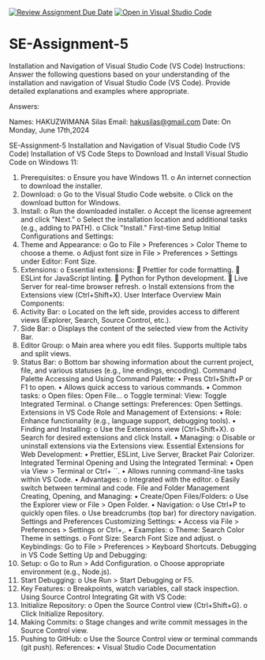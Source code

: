 [![Review Assignment Due Date](https://classroom.github.com/assets/deadline-readme-button-24ddc0f5d75046c5622901739e7c5dd533143b0c8e959d652212380cedb1ea36.svg)](https://classroom.github.com/a/XoLGRbHq)
[![Open in Visual Studio Code](https://classroom.github.com/assets/open-in-vscode-718a45dd9cf7e7f842a935f5ebbe5719a5e09af4491e668f4dbf3b35d5cca122.svg)](https://classroom.github.com/online_ide?assignment_repo_id=15248750&assignment_repo_type=AssignmentRepo)
# SE-Assignment-5
Installation and Navigation of Visual Studio Code (VS Code)
 Instructions:
Answer the following questions based on your understanding of the installation and navigation of Visual Studio Code (VS Code). Provide detailed explanations and examples where appropriate.

Answers:


Names: HAKUZWIMANA Silas
Email: hakusilas@gmail.com
Date: On Monday, June 17th,2024

SE-Assignment-5 Installation and Navigation of Visual Studio Code (VS Code)
Installation of VS Code
Steps to Download and Install Visual Studio Code on Windows 11:
1.	Prerequisites:
o	Ensure you have Windows 11.
o	An internet connection to download the installer.
2.	Download:
o	Go to the Visual Studio Code website.
o	Click on the download button for Windows.
3.	Install:
o	Run the downloaded installer.
o	Accept the license agreement and click "Next."
o	Select the installation location and additional tasks (e.g., adding to PATH).
o	Click "Install."
First-time Setup
Initial Configurations and Settings:
1.	Theme and Appearance:
o	Go to File > Preferences > Color Theme to choose a theme.
o	Adjust font size in File > Preferences > Settings under Editor: Font Size.
2.	Extensions:
o	Essential extensions:
	Prettier for code formatting.
	ESLint for JavaScript linting.
	Python for Python development.
	Live Server for real-time browser refresh.
o	Install extensions from the Extensions view (Ctrl+Shift+X).
User Interface Overview
Main Components:
1.	Activity Bar:
o	Located on the left side, provides access to different views (Explorer, Search, Source Control, etc.).
2.	Side Bar:
o	Displays the content of the selected view from the Activity Bar.
3.	Editor Group:
o	Main area where you edit files. Supports multiple tabs and split views.
4.	Status Bar:
o	Bottom bar showing information about the current project, file, and various statuses (e.g., line endings, encoding).
Command Palette
Accessing and Using Command Palette:
•	Press Ctrl+Shift+P or F1 to open.
•	Allows quick access to various commands.
•	Common tasks:
o	Open files: Open File...
o	Toggle terminal: View: Toggle Integrated Terminal.
o	Change settings: Preferences: Open Settings.
Extensions in VS Code
Role and Management of Extensions:
•	Role: Enhance functionality (e.g., language support, debugging tools).
•	Finding and Installing:
o	Use the Extensions view (Ctrl+Shift+X).
o	Search for desired extensions and click Install.
•	Managing:
o	Disable or uninstall extensions via the Extensions view.
Essential Extensions for Web Development:
•	Prettier, ESLint, Live Server, Bracket Pair Colorizer.
Integrated Terminal
Opening and Using the Integrated Terminal:
•	Open via View > Terminal or Ctrl+ ``.
•	Allows running command-line tasks within VS Code.
•	Advantages:
o	Integrated with the editor.
o	Easily switch between terminal and code.
File and Folder Management
Creating, Opening, and Managing:
•	Create/Open Files/Folders:
o	Use the Explorer view or File > Open Folder.
•	Navigation:
o	Use Ctrl+P to quickly open files.
o	Use breadcrumbs (top bar) for directory navigation.
Settings and Preferences
Customizing Settings:
•	Access via File > Preferences > Settings or Ctrl+,.
•	Examples:
o	Theme: Search Color Theme in settings.
o	Font Size: Search Font Size and adjust.
o	Keybindings: Go to File > Preferences > Keyboard Shortcuts.
Debugging in VS Code
Setting Up and Debugging:
1.	Setup:
o	Go to Run > Add Configuration.
o	Choose appropriate environment (e.g., Node.js).
2.	Start Debugging:
o	Use Run > Start Debugging or F5.
3.	Key Features:
o	Breakpoints, watch variables, call stack inspection.
Using Source Control
Integrating Git with VS Code:
1.	Initialize Repository:
o	Open the Source Control view (Ctrl+Shift+G).
o	Click Initialize Repository.
2.	Making Commits:
o	Stage changes and write commit messages in the Source Control view.
3.	Pushing to GitHub:
o	Use the Source Control view or terminal commands (git push).
References:
•	Visual Studio Code Documentation


